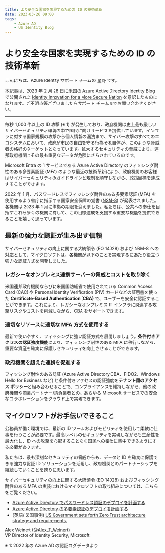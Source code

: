 ```yaml
---
title: より安全な国家を実現するための ID の技術革新
date: 2023-03-26 09:00
tags:
    - Azure AD
    - US Identity Blog
---
```


# より安全な国家を実現するための ID の技術革新

こんにちは、Azure Identity サポート チームの 星野 です。

本記事は、2023 年 2 月 28 日に米国の Azure Active Directory Identity Blog で公開された [Identity Innovation for a More Secure Nation](https://techcommunity.microsoft.com/t5/microsoft-entra-azure-ad-blog/identity-innovation-for-a-more-secure-nation/ba-p/2365670) を意訳したものになります。ご不明点等ございましたらサポート チームまでお問い合わせください。

---

毎秒 1,000 件以上の ID 攻撃 (※ 1) が発生しており、政府機関は史上最も厳しいサイバーセキュリティ環境の中で国民に向けサービスを提供しています。インフラに対する国家規模の攻撃から個人情報の漏洩まで、サイバー攻撃のすべてのエコシステムにおいて、政府が市民の自由を守る行為それ自体が、このような脅威者の格好のターゲットとなっています。拡大するセキュリティの脅威により、連邦政府機関とその最も重要なデータが危険にさらされているのです。

Microsoft Entra の 1 サービスである Azure Active Directory のフィッシング耐性のある多要素認証 (MFA) のような最近の技術革新により、政府機関のお客様はサイバーセキュリティのガイドラインと規制を順守しながら、政策目標を達成することができます。

2022 年 1 月、パスワードレスでフィッシング耐性のある多要素認証 (MFA) を使用するよう省庁に指示する国家安全保障の覚書 ([NSM-8](https://www.nsa.gov/Press-Room/News-Highlights/Article/Article/2904637/president-biden-signs-cybersecurity-national-security-memorandum/)) が発表されました。各機関は 2023 年 1 月に準拠の期限を迎えました。私たちは、公共への奉仕を目指すこれら多くの機関に対して、この目標達成を支援する重要な機能を提供できることを嬉しく思っています。

## 最新の強力な認証が生み出す信頼

サイバーセキュリティの向上に関する大統領令 (EO 14028) および NSM-8 への対応として、マイクロソフトは、各機関が以下のことを実現するにあたり役立つ強力な認証方式を開発しました。

### レガシーなオンプレミス連携サーバーの脅威とコストを取り除く

米国連邦政府機関ならびに米国国防総省で使用されている Common Access Card (CAC) や Personal Identity Verification (PIV) カードなどの証明書を使った **Certificate-Based Authentication (CBA)** で、ユーザーを安全に認証することができます。これにより、レガシーなオンプレミス IT インフラに関連する攻撃リスクやコストを削減しながら、CBA をサポートできます。

### 適切なリソースに適切な MFA 方式を使用する

最新で使いやすく、フィッシングに強い認証方式を展開しましょう。**条件付きアクセスの認証強度機能**により、フィッシング耐性のある MFA に移行しながら、重要な資産を確実に保護しセキュリティを向上させることができます。

### 政府機関を超えた連携を促進する

フィッシング耐性のある認証 (Azure Active Directory CBA、FIDO2、Windows Hello for Business など) と条件付きアクセスの認証強度を**テナント間のアクセス ポリシー**と組み合わせることで、コンプライアンスを維持しながら、他の政府機関や商業パートナー/請負業者との、あらゆる Microsoft サービスでの安全なコラボレーションをクラウド上で実現できます。

## マイクロソフトがお手伝いできること

公務員が働く環境では、最新の ID ツールおよびモビリティを使用して柔軟に仕事を行うことが必要です。最高レベルのセキュリティを実現しながらも生産性を最大化し、ID への攻撃を心配することなく国民への奉仕に集中できるようにする必要があります。

私たちは、最も深刻なセキュリティの脅威からも、データと ID を確実に保護できる強力な認証 ID ソリューションを活用し、政府機関とのパートナーシップを継続していくことを誇りに思います。

サイバーセキュリティの向上に関する大統領令 (EO 14028) およびフィッシング耐性のある MFA の実装におけるマイクロソフトの取り組みについては、こちらをご覧ください。

- [Azure Active Directory でパスワードレス認証のデプロイを計画する](https://learn.microsoft.com/ja-jp/azure/active-directory/authentication/howto-authentication-passwordless-deployment?source=recommendations)
- [Azure Active Directory の多要素認証のデプロイを計画する](https://learn.microsoft.com/ja-jp/azure/active-directory/authentication/howto-mfa-getstarted)
- (英語/ 米国事例) [US Government sets forth Zero Trust architecture strategy and requirements.](https://www.microsoft.com/en-us/security/blog/2022/02/17/us-government-sets-forth-zero-trust-architecture-strategy-and-requirements/)

Alex Weinert ([@Alex_T_Weinert](https://twitter.com/Alex_T_Weinert))  
VP Director of Identity Security, Microsoft

※ 1: 2022 年の Azure AD の認証ログデータより
